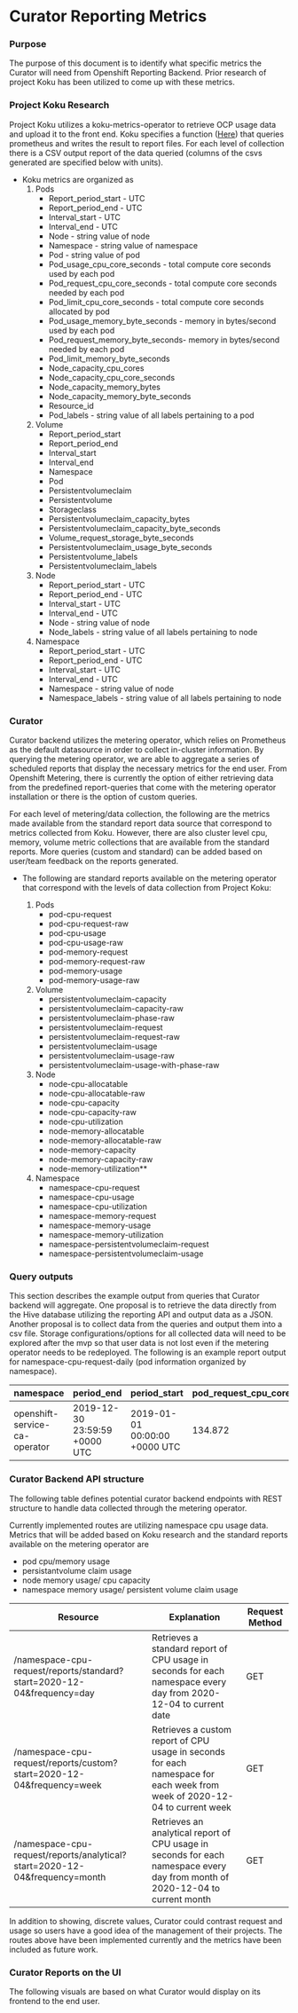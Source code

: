 
# Curator Reporting Metrics
### Purpose
The purpose of this document is to identify what specific metrics the Curator will need from Openshift Reporting Backend. Prior research of project Koku has been utilized to come up with these metrics.

### Project Koku Research
Project Koku utilizes a koku-metrics-operator to retrieve OCP usage data and upload it to the front end. Koku specifies a function ([Here](https://github.com/project-koku/koku-metrics-operator/blob/master/collector/collector.go#L125)) that queries prometheus and writes the result to report files. For each level of collection there is a CSV output report of the data queried (columns of the csvs generated are specified below with units).

*   Koku metrics are organized as
    1. Pods
        - Report_period_start - UTC
        - Report_period_end - UTC
        - Interval_start - UTC
        - Interval_end - UTC
        - Node -  string value of node
        - Namespace - string value of namespace
        - Pod - string value of pod
        - Pod_usage_cpu_core_seconds - total compute core seconds used by each pod
        - Pod_request_cpu_core_seconds - total compute core seconds needed by each pod
        - Pod_limit_cpu_core_seconds - total compute core seconds allocated by pod
        - Pod_usage_memory_byte_seconds - memory in bytes/second used by each pod
        - Pod_request_memory_byte_seconds- memory in bytes/second needed by each pod
        - Pod_limit_memory_byte_seconds
        - Node_capacity_cpu_cores
        - Node_capacity_cpu_core_seconds
        - Node_capacity_memory_bytes
        - Node_capacity_memory_byte_seconds
        - Resource_id
        - Pod_labels - string value of all labels pertaining to a pod
    2. Volume
        - Report_period_start
        - Report_period_end
        - Interval_start
        - Interval_end
        - Namespace
        - Pod
        - Persistentvolumeclaim
        - Persistentvolume
        - Storageclass
        - Persistentvolumeclaim_capacity_bytes
        - Persistentvolumeclaim_capacity_byte_seconds
        - Volume_request_storage_byte_seconds
        - Persistentvolumeclaim_usage_byte_seconds
        - Persistentvolume_labels
        - Persistentvolumeclaim_labels
    3. Node
        - Report_period_start - UTC
        - Report_period_end - UTC
        - Interval_start - UTC
        - Interval_end - UTC
        - Node -  string value of node
        - Node_labels - string value of all labels pertaining to node
    4. Namespace
        - Report_period_start - UTC
        - Report_period_end - UTC
        - Interval_start - UTC
        - Interval_end - UTC
        - Namespace -  string value of node
        - Namespace_labels - string value of all labels pertaining to node


### Curator

Curator backend utilizes the metering operator, which relies on Prometheus as the default datasource in order to collect in-cluster information. By querying the metering operator, we are able to aggregate a series of scheduled reports that display the necessary metrics for the end user. From Openshift Metering, there is currently the option of either retrieving data from the predefined report-queries that come with the metering operator installation or there is the option of custom queries.

For each level of metering/data collection, the following are the metrics made available from the standard report data source that correspond to metrics collected from Koku. However, there are also cluster level cpu, memory, volume metric collections that are available from the standard reports. More queries (custom and standard) can be added  based on user/team feedback on the reports generated.

* The following are standard reports available on the metering operator that correspond with the levels of data collection from Project Koku:

    1. Pods
        - pod-cpu-request                              
        - pod-cpu-request-raw                          
        - pod-cpu-usage                                
        - pod-cpu-usage-raw                            
        - pod-memory-request                           
        - pod-memory-request-raw                       
        - pod-memory-usage                             
        - pod-memory-usage-raw                         
    2. Volume
        - persistentvolumeclaim-capacity               
        - persistentvolumeclaim-capacity-raw           
        - persistentvolumeclaim-phase-raw              
        - persistentvolumeclaim-request                
        - persistentvolumeclaim-request-raw            
        - persistentvolumeclaim-usage                  
        - persistentvolumeclaim-usage-raw              
        - persistentvolumeclaim-usage-with-phase-raw   
    3. Node
        - node-cpu-allocatable                         
        - node-cpu-allocatable-raw                    
        - node-cpu-capacity                           
        - node-cpu-capacity-raw                        
        - node-cpu-utilization                        
        - node-memory-allocatable                      
        - node-memory-allocatable-raw                  
        - node-memory-capacity                         
        - node-memory-capacity-raw                     
        - node-memory-utilization**<code> </code></strong>
    4. Namespace
        - namespace-cpu-request                        
        - namespace-cpu-usage                          
        - namespace-cpu-utilization                    
        - namespace-memory-request                     
        - namespace-memory-usage                       
        - namespace-memory-utilization                 
        - namespace-persistentvolumeclaim-request      
        - namespace-persistentvolumeclaim-usage        


### Query outputs
This section describes the example output from queries that Curator backend will aggregate. One proposal is to retrieve the data directly from the Hive database utilizing the reporting API and output data as a JSON. Another proposal is to collect data from the queries and output them into a csv file.  Storage configurations/options for all collected data will need to be explored after the mvp so that user data is not lost even if the metering operator needs to be redeployed. The following is an example report output for namespace-cpu-request-daily (pod information organized by namespace).

| namespace | period_end | period_start | pod_request_cpu_core_seconds |
| --- | ----------- | ---- | ------------ |
| openshift-service-ca-operator | 2019-12-30 23:59:59 +0000 UTC | 2019-01-01 00:00:00 +0000 UTC | 134.872 |

### Curator Backend API structure
The following table defines potential curator backend endpoints with REST structure to handle data collected through the metering operator.

Currently implemented routes are utilizing namespace cpu usage data. Metrics
that will be added based on Koku research and the standard reports available on the metering operator are
- pod cpu/memory usage
- persistantvolume claim usage
- node memory usage/ cpu capacity
- namespace memory usage/ persistent volume claim usage

| Resource | Explanation | Request Method |
| --- | ----------- | ---- |
| /namespace-cpu-request/reports/standard?start=2020-12-04&frequency=day | Retrieves a standard report of CPU usage in seconds for each namespace every day from 2020-12-04 to current date | GET |
| /namespace-cpu-request/reports/custom?start=2020-12-04&frequency=week | Retrieves a custom report of CPU usage in seconds for each namespace for each week from week of 2020-12-04 to current week | GET |
| /namespace-cpu-request/reports/analytical?start=2020-12-04&frequency=month | Retrieves an analytical report of CPU usage in seconds for each namespace every day from month of 2020-12-04 to current month | GET |

In addition to showing, discrete values, Curator could contrast request and usage so users have a good idea of the management of their projects. The routes above have been implemented currently and the metrics have been included as future work.



### Curator Reports on the UI

The following visuals are based on what Curator would display on its frontend to the end user.
